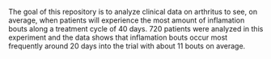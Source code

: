 The goal of this repository is to analyze clinical data on arthritus to see, on average, when patients will experience the most amount of inflamation bouts along a treatment cycle of 40 days. 720 patients were analyzed in this experiment and the data shows that inflamation bouts occur most frequently around 20 days into the trial with about 11 bouts on average. 

